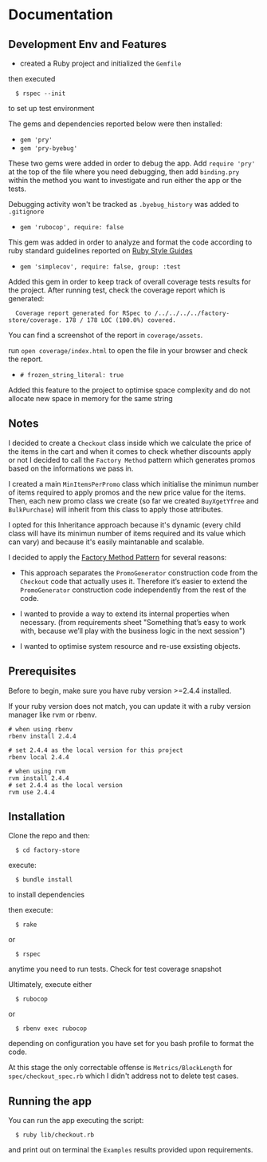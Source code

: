 # Documentation
## Development Env and Features
* created a Ruby project and initialized the `Gemfile`

then executed

  ```
    $ rspec --init
  ```

  to set up test environment

The gems and dependencies reported below were then installed:

* `gem 'pry'`
* `gem 'pry-byebug'`

These two gems were added in order to debug the app.
Add `require 'pry'` at the top of the file where you need debugging,
then add `binding.pry` within the method you want to investigate and run either the app or the tests.

Debugging activity won't be tracked as `.byebug_history` was added to `.gitignore`

* `gem 'rubocop', require: false`

This gem was added in order to analyze and format the code according to
ruby standard guidelines reported on [Ruby Style Guides](https://rubystyle.guide/)

* `gem 'simplecov', require: false, group: :test`

Added this gem in order to keep track of overall coverage tests results for the project.
After running test, check the coverage report which is generated:
```
  Coverage report generated for RSpec to /../../../../factory-store/coverage. 178 / 178 LOC (100.0%) covered.
```

You can find a screenshot of the report in `coverage/assets`.

run `open coverage/index.html` to open the file in your browser and check the report.

* `# frozen_string_literal: true`

Added this feature to the project to optimise space complexity and do not allocate new space in memory
for the same string

## Notes
I decided to create a `Checkout` class inside which we calculate the price of the items in the cart
and when it comes to check whether discounts apply or not I decided to call the `Factory Method` pattern
which generates promos based on the informations we pass in.

I created a main `MinItemsPerPromo` class which initialise the minimun number of items required to apply promos and the new price value for the items. Then, each new promo class we create (so far we created `BuyXgetYfree` and `BulkPurchase`) will inherit from this class to apply those attributes.

I opted for this Inheritance approach because it's dynamic (every child class will have its minimun number of items required and its value which can vary) and because it's easily maintanable and scalable.

I decided to apply the  [Factory Method Pattern](https://bogdanvlviv.com/posts/ruby/patterns/design-patterns-in-ruby.html) for several reasons:

* This approach separates the `PromoGenerator` construction code from the `Checkout` code that actually uses it. Therefore it’s easier to extend the `PromoGenerator` construction code independently from the rest of the code.

* I wanted to provide a way to extend its internal properties when necessary. (from requirements sheet "Something that’s easy to work with, because we’ll play with the business logic in the next session")

* I wanted to optimise system resource and re-use exsisting objects.

## Prerequisites
Before to begin, make sure you have ruby version >=2.4.4 installed.

If your ruby version does not match, you can update it with a ruby version manager like rvm or rbenv.

```
# when using rbenv
rbenv install 2.4.4
```

```
# set 2.4.4 as the local version for this project
rbenv local 2.4.4
```

```
# when using rvm
rvm install 2.4.4
# set 2.4.4 as the local version
rvm use 2.4.4
```

## Installation
Clone the repo and then:
```
  $ cd factory-store
```
execute:
```
  $ bundle install
```
to install dependencies

then execute:
```
  $ rake
```

or
```
  $ rspec
```

anytime you need to run tests. Check for test coverage snapshot

Ultimately, execute either
```
  $ rubocop
```
or
```
  $ rbenv exec rubocop
```
depending on configuration you have set for you bash profile to format the code.

At this stage the only correctable offense is `Metrics/BlockLength` for `spec/checkout_spec.rb` which I didn't address not to delete test cases.

## Running the app
You can run the app executing the script:
```
  $ ruby lib/checkout.rb
```

and print out on terminal the `Examples` results provided upon requirements.
